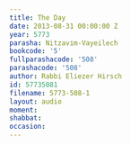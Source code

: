 ```yaml
---
title: The Day
date: 2013-08-31 00:00:00 Z
year: 5773
parasha: Nitzavim-Vayeilech
bookcode: '5'
fullparashacode: '508'
parashacode: '508'
author: Rabbi Eliezer Hirsch
id: 57735081
filename: 5773-508-1
layout: audio
moment: 
shabbat: 
occasion: 
---
```


